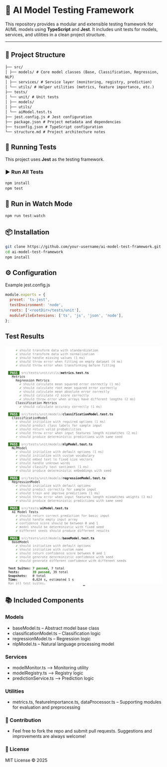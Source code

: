 # 🧠 AI Model Testing Framework

This repository provides a modular and extensible testing framework for AI/ML models using **TypeScript** and **Jest**. It includes unit tests for models, services, and utilities in a clean project structure.

---

## 📁 Project Structure
    ├── src/
    │ ├── models/ # Core model classes (Base, Classification, Regression, NLP)
    │ ├── services/ # Service layer (monitoring, registry, prediction)
    │ └── utils/ # Helper utilities (metrics, feature importance, etc.)
    ├── tests/
    │ └── unit/ # Unit tests
    │ ├── models/
    │ ├── utils/
    │ └── aiModel.test.ts
    ├── jest.config.js # Jest configuration
    ├── package.json # Project metadata and dependencies
    ├── tsconfig.json # TypeScript configuration
    └── structure.md # Project architecture notes

## 🧪 Running Tests

This project uses **Jest** as the testing framework.

### ▶ Run All Tests

```bash
npm install
npm test
````

## 👀 Run in Watch Mode
```bash
npm run test:watch
````
## 📦 Installation
```bash 
git clone https://github.com/your-username/ai-model-test-framework.git
cd ai-model-test-framework
npm install
```

## ⚙️ Configuration
Example jest.config.js
```javascript
module.exports = {
  preset: 'ts-jest',
  testEnvironment: 'node',
  roots: ['<rootDir>/tests/unit'],
  moduleFileExtensions: ['ts', 'js', 'json', 'node'],
};
```
## Test Results
![Test Results](assets/testResults.png)


## 📚 Included Components

### Models
 - baseModel.ts – Abstract model base class
 - classificationModel.ts – Classification logic
 - regressionModel.ts – Regression logic
 - nlpModel.ts – Natural language processing model

### Services
 - modelMonitor.ts –> Monitoring utility
 - modelRegistry.ts –> Registry logic
 - predictionService.ts –> Prediction logic

### Utilities
   - metrics.ts, featureImportance.ts, dataProcessor.ts – Supporting modules for evaluation and preprocessing

### 🤝 Contribution

 - Feel free to fork the repo and submit pull requests. Suggestions and improvements are always welcome!

### 📝 License

MIT License © 2025